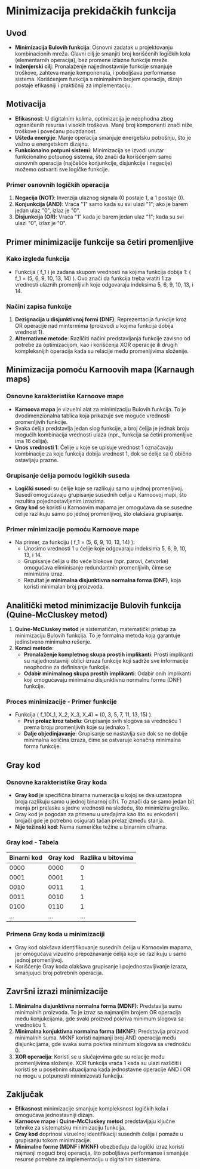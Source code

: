 # Minimizacija prekidačkih funkcija

## Uvod

- **Minimizacija Bulovih funkcija**: Osnovni zadatak u projektovanju kombinacionih mreža. Glavni cilj je smanjiti broj korišćenih logičkih kola (elementarnih operacija), bez promene izlazne funkcije mreže.
- **Inženjerski cilj**: Pronalaženje najjednostavnije funkcije smanjuje troškove, zahteva manje komponenata, i poboljšava performanse sistema. Korišćenjem funkcija s minimalnim brojem operacija, dizajn postaje efikasniji i praktičniji za implementaciju.

## Motivacija

- **Efikasnost**: U digitalnim kolima, optimizacija je neophodna zbog ograničenih resursa i visokih troškova. Manji broj komponenti znači niže troškove i povećanu pouzdanost.
- **Ušteda energije**: Manje operacija smanjuje energetsku potrošnju, što je važno u energetskom dizajnu.
- **Funkcionalno potpuni sistemi**: Minimizacija se izvodi unutar funkcionalno potpunog sistema, što znači da korišćenjem samo osnovnih operacija (najčešće konjunkcije, disjunkcije i negacije) možemo ostvariti sve logičke funkcije.

### Primer osnovnih logičkih operacija
1. **Negacija (NOT)**: Inverzija ulaznog signala (0 postaje 1, a 1 postaje 0).
2. **Konjunkcija (AND)**: Vraća "1" samo kada su svi ulazi "1"; ako je barem jedan ulaz "0", izlaz je "0".
3. **Disjunkcija (OR)**: Vraća "1" kada je barem jedan ulaz "1"; kada su svi ulazi "0", izlaz je "0".

## Primer minimizacije funkcije sa četiri promenljive

### Kako izgleda funkcija
- Funkcija \( f_1 \) je zadana skupom vrednosti na kojima funkcija dobija 1: \( f_1 = (5, 6, 9, 10, 13, 14) \). Ovo znači da funkcija treba vratiti 1 za vrednosti ulaznih promenljivih koje odgovaraju indeksima 5, 6, 9, 10, 13, i 14.
  
### Načini zapisa funkcije
1. **Dezignacija u disjunktivnoj formi (DNF)**: Reprezentacija funkcije kroz OR operacije nad mintermima (proizvodi u kojima funkcija dobija vrednost 1).
2. **Alternativne metode**: Različiti načini predstavljanja funkcije zavisno od potrebe za optimizacijom, kao i korišćenja XOR operacije ili drugih kompleksnijih operacija kada su relacije među promenljivima složenije.

## Minimizacija pomoću Karnoovih mapa (Karnaugh maps)

### Osnovne karakteristike Karnoove mape
- **Karnoova mapa** je vizuelni alat za minimizaciju Bulovih funkcija. To je dvodimenzionalna tablica koja prikazuje sve moguće vrednosti promenljivih funkcije.
- Svaka ćelija predstavlja jedan slog funkcije, a broj ćelija je jednak broju mogućih kombinacija vrednosti ulaza (npr., funkcija sa četiri promenljive ima 16 ćelija).
- **Unos vrednosti 1**: Ćelije u koje se upisuje vrednost 1 označavaju kombinacije za koje funkcija dobija vrednost 1, dok se ćelije sa 0 obično ostavljaju prazne.

### Grupisanje ćelija pomoću logičkih suseda
- **Logički susedi** su ćelije koje se razlikuju samo u jednoj promenljivoj. Susedi omogućavaju grupisanje susednih ćelija u Karnoovoj mapi, što rezultira pojednostavljenim izrazima.
- **Gray kod** se koristi u Karnoovim mapama jer omogućava da se susedne ćelije razlikuju samo po jednoj promenljivoj, što olakšava grupisanje.

### Primer minimizacije pomoću Karnoove mape
- Na primer, za funkciju \( f_1 = (5, 6, 9, 10, 13, 14) \):
  - Unosimo vrednosti 1 u ćelije koje odgovaraju indeksima 5, 6, 9, 10, 13, i 14.
  - Grupisanje ćelija u što veće blokove (npr. parovi, četvorke) omogućava eliminisanje redundantnih promenljivih, čime se minimizira izraz.
  - Rezultat je **minimalna disjunktivna normalna forma (DNF)**, koja koristi minimalan broj proizvoda.

## Analitički metod minimizacije Bulovih funkcija (Quine-McCluskey metod)

1. **Quine-McCluskey metod** je sistematičan, matematički pristup za minimizaciju Bulovih funkcija. To je formalna metoda koja garantuje jedinstveno minimalno rešenje.
2. **Koraci metode**:
   - **Pronalaženje kompletnog skupa prostih implikanti**: Prosti implikanti su najjednostavniji oblici izraza funkcije koji sadrže sve informacije neophodne za definisanje funkcije.
   - **Odabir minimalnog skupa prostih implikanti**: Odabir onih implikanti koji omogućavaju minimalnu disjunktivnu normalnu formu (DNF) funkcije.

### Proces minimizacije - Primer funkcije
- Funkcija \( f_1(X_1, X_2, X_3, X_4) = (0, 3, 5, 7, 11, 13, 15) \).
  - **Prvi prolaz kroz tabelu**: Grupisanje svih slogova sa vrednošću 1 prema broju promenljivih koje su jednako 1.
  - **Dalje objedinjavanje**: Grupisanje se nastavlja sve dok se ne dobije minimalna količina izraza, čime se ostvaruje konačna minimalna forma funkcije.

## Gray kod

### Osnovne karakteristike Gray koda
- **Gray kod** je specifična binarna numeracija u kojoj se dva uzastopna broja razlikuju samo u jednoj binarnoj cifri. To znači da se samo jedan bit menja pri prelasku s jedne vrednosti na sledeću, što minimizira greške.
- Gray kod je pogodan za primenu u uređajima kao što su enkoderi i brojači gde je potrebno osigurati tačan prelaz između stanja.
- **Nije težinski kod**: Nema numeričke težine u binarnim ciframa.

### Gray kod - Tabela
| Binarni kod | Gray kod | Razlika u bitovima |
|-------------|----------|--------------------|
| 0000        | 0000     | 0                  |
| 0001        | 0001     | 1                  |
| 0010        | 0011     | 1                  |
| 0011        | 0010     | 1                  |
| 0100        | 0110     | 1                  |
| ...         | ...      | ...                |

### Primena Gray koda u minimizaciji
- Gray kod olakšava identifikovanje susednih ćelija u Karnoovim mapama, jer omogućava vizuelno prepoznavanje ćelija koje se razlikuju u samo jednoj promenljivoj.
- Korišćenje Gray koda olakšava grupisanje i pojednostavljivanje izraza, smanjujući broj potrebnih operacija.

## Završni izrazi minimizacije

1. **Minimalna disjunktivna normalna forma (MDNF)**: Predstavlja sumu minimalnih proizvoda. To je izraz sa najmanjim brojem OR operacija među konjukcijama, gde svaki proizvod pokriva minimum slogova sa vrednošću 1.
2. **Minimalna konjuktivna normalna forma (MKNF)**: Predstavlja proizvod minimalnih suma. MKNF koristi najmanji broj AND operacija među disjunkcijama, gde svaka suma pokriva minimum slogova sa vrednošću 0.
3. **XOR operacija**: Koristi se u slučajevima gde su relacije među promenljivima složenije. XOR funkcija vraća 1 kada su ulazi različiti i koristi se u posebnim situacijama kada jednostavne operacije AND i OR ne mogu u potpunosti minimizovati funkciju.

## Zaključak

- **Efikasnost** minimizacije smanjuje kompleksnost logičkih kola i omogućava jednostavniji dizajn.
- **Karnoove mape** i **Quine-McCluskey metod** predstavljaju ključne tehnike za sistematsku minimizaciju funkcija.
- **Gray kod** doprinosi vizuelnoj identifikaciji susednih ćelija i pomaže u grupisanju tokom minimizacije.
- **Minimalne forme (MDNF i MKNF)** obezbeđuju da logički izraz koristi najmanji mogući broj operacija, što poboljšava performanse i smanjuje resurse potrebne za implementaciju u digitalnim sistemima.